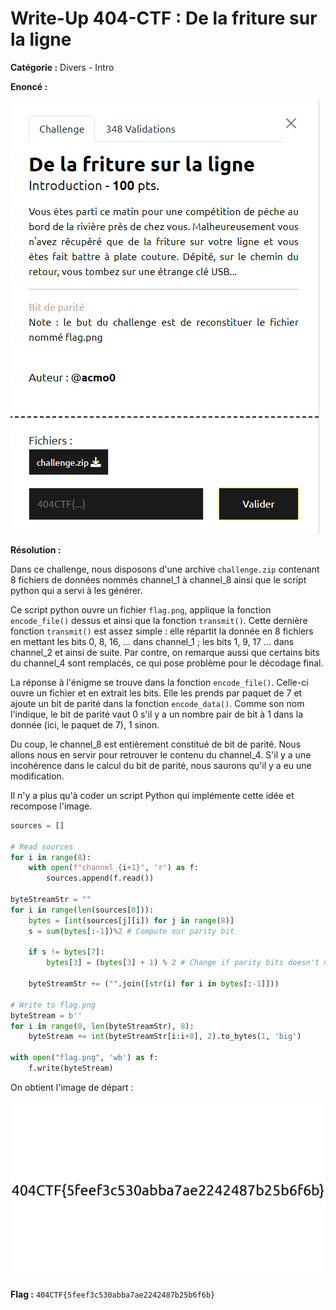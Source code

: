 # Write-Up 404-CTF : De la friture sur la ligne

__Catégorie :__ Divers - Intro

**Enoncé :**

![Enoncé](images/enonce.png)

**Résolution :**

Dans ce challenge, nous disposons d'une archive `challenge.zip` contenant 8 fichiers de données nommés channel_1 à channel_8 ainsi que le script python qui a servi à les générer.

Ce script python ouvre un fichier `flag.png`, applique la fonction `encode_file()` dessus et ainsi que la fonction `transmit()`. Cette dernière fonction `transmit()` est assez simple : elle répartit la donnée en 8 fichiers en mettant les bits 0, 8, 16, ... dans channel_1 ; les bits 1, 9, 17 ... dans channel_2 et ainsi de suite. Par contre, on remarque aussi que certains bits du channel_4 sont remplacés, ce qui pose problème pour le décodage final.

La réponse à l'énigme se trouve dans la fonction `encode_file()`. Celle-ci ouvre un fichier et en extrait les bits. Elle les prends par paquet de 7 et ajoute un bit de parité dans la fonction `encode_data()`. Comme son nom l'indique, le bit de parité vaut 0 s'il y a un nombre pair de bit à 1 dans la donnée (ici, le paquet de 7), 1 sinon.

Du coup, le channel_8 est entièrement constitué de bit de parité. Nous allons nous en servir pour retrouver le contenu du channel_4. S'il y a une incohérence dans le calcul du bit de parité, nous saurons qu'il y a eu une modification.

Il n'y a plus qu'à coder un script Python qui implémente cette idée et recompose l'image.

```python
sources = []

# Read sources
for i in range(8):
    with open(f"channel_{i+1}", 'r') as f:
        sources.append(f.read())

byteStreamStr = ""
for i in range(len(sources[0])):
    bytes = [int(sources[j][i]) for j in range(8)]
    s = sum(bytes[:-1])%2 # Compute our parity bit

    if s != bytes[7]:
        bytes[3] = (bytes[3] + 1) % 2 # Change if parity bits doesn't match

    byteStreamStr += ("".join([str(i) for i in bytes[:-1]]))

# Write to flag.png
byteStream = b''
for i in range(0, len(byteStreamStr), 8):
    byteStream += int(byteStreamStr[i:i+8], 2).to_bytes(1, 'big')

with open("flag.png", 'wb') as f:
    f.write(byteStream)
```

On obtient l'image de départ :

![Flag](images/flag.png)

**Flag :** `404CTF{5feef3c530abba7ae2242487b25b6f6b}`